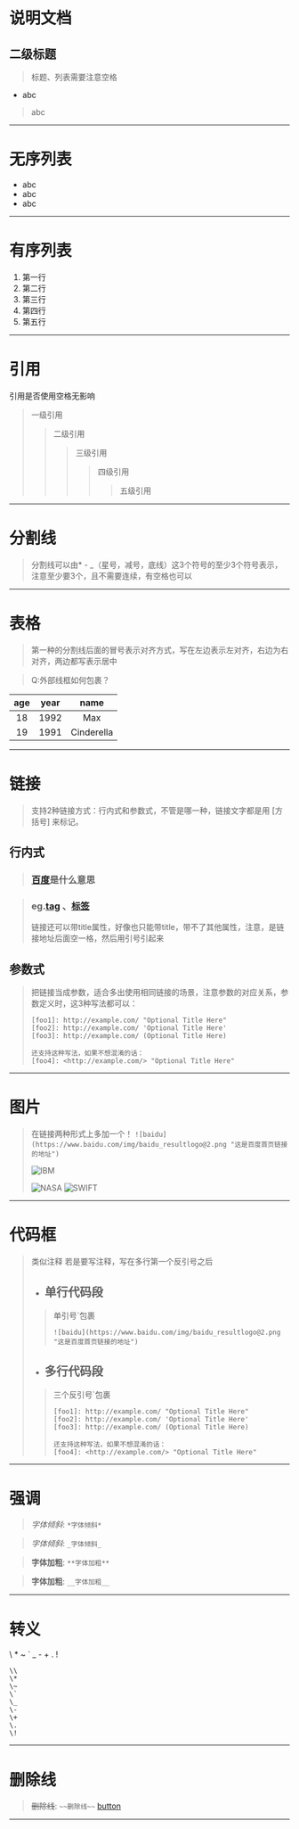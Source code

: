 # 说明文档
## 二级标题
> 标题、列表需要注意空格
* abc
> abc
----------------
# 无序列表
* abc
* abc
* abc
----------------
# 有序列表
1. 第一行
2. 第二行
3. 第三行
1. 第四行
1. 第五行
----------------
# 引用
引用是否使用空格无影响
>一级引用
>>二级引用
>>>三级引用
>>>>四级引用
>>>>>五级引用
----------------
# 分割线
> 分割线可以由* - _（星号，减号，底线）这3个符号的至少3个符号表示，注意至少要3个，且不需要连续，有空格也可以
----------------
# 表格
> 第一种的分割线后面的冒号表示对齐方式，写在左边表示左对齐，右边为右对齐，两边都写表示居中

> Q:外部线框如何包裹？

|age|year|name|
|:--:|:--:|:--:|
|18|1992|Max|
|19|1991|Cinderella|
----------------
# 链接
>支持2种链接方式：行内式和参数式，不管是哪一种，链接文字都是用 [方括号] 来标记。
## 行内式
>### [百度](www.baidu.com)是什么意思

>### eg.[tag](www.baidu.com "title") 、[标签](/home "tag标签")
>
>链接还可以带title属性，好像也只能带title，带不了其他属性，注意，是链接地址后面空一格，然后用引号引起来
## 参数式
>把链接当成参数，适合多出使用相同链接的场景，注意参数的对应关系，参数定义时，这3种写法都可以：
>```
>[foo1]: http://example.com/ "Optional Title Here"
>[foo2]: http://example.com/ 'Optional Title Here'
>[foo3]: http://example.com/ (Optional Title Here)
>
>还支持这种写法，如果不想混淆的话：
>[foo4]: <http://example.com/> "Optional Title Here"
>```
----------------
# 图片
> 在链接两种形式上多加一个！
>`![baidu](https://www.baidu.com/img/baidu_resultlogo@2.png "这是百度首页链接的地址")`
>
>![IBM](https://github.githubassets.com/images/modules/site/logos/ibm-logo.png "这是IBM Logo地址")
>
>![NASA](https://github.githubassets.com/images/modules/site/logos/nasa-logo.png "这是NASA Logo地址")
>![SWIFT](https://github.githubassets.com/images/modules/site/logos/swift-logo.png "这是SWIFT Logo地址")

----------------
# 代码框
> 类似注释 若是要写注释，写在多行第一个反引号之后
> * ## 单行代码段
>> 单引号`包裹
>>
>>`![baidu](https://www.baidu.com/img/baidu_resultlogo@2.png "这是百度首页链接的地址")`
> * ## 多行代码段
>> 三个反引号`包裹
>>
>>``` 此处可以写注释
>>[foo1]: http://example.com/ "Optional Title Here"
>>[foo2]: http://example.com/ 'Optional Title Here'
>>[foo3]: http://example.com/ (Optional Title Here)
>>
>>还支持这种写法，如果不想混淆的话：
>>[foo4]: <http://example.com/> "Optional Title Here"
>>```
----------------
# 强调
>
>*字体倾斜*:
>`*字体倾斜*`

>_字体倾斜_:
>`_字体倾斜_`

>**字体加粗**:
>`**字体加粗**`

>__字体加粗__:
>`__字体加粗__`
----------------
# 转义
\\
\*
\~
\`
\_
\-
\+
\.
\!
```
\\
\*
\~
\`
\_
\-
\+
\.
\!
```
----------------
# 删除线
>~~删除线~~:
>`~~删除线~~`
>[button](https://blog.csdn.net/renlzrz/article/details/83545521 "LearnFrom")
----------------